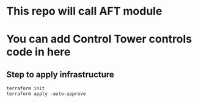 # This repo will call AFT module

# You can add Control Tower controls code in here

## Step to apply infrastructure
```
terraform init
terraform apply -auto-approve
```